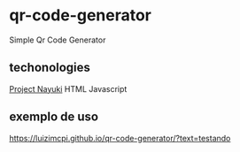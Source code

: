 # qr-code-generator
Simple Qr Code Generator

## techonologies
[Project Nayuki](https://www.nayuki.io/page/qr-code-generator-library)
HTML
Javascript

## exemplo de uso
https://luizimcpi.github.io/qr-code-generator/?text=testando